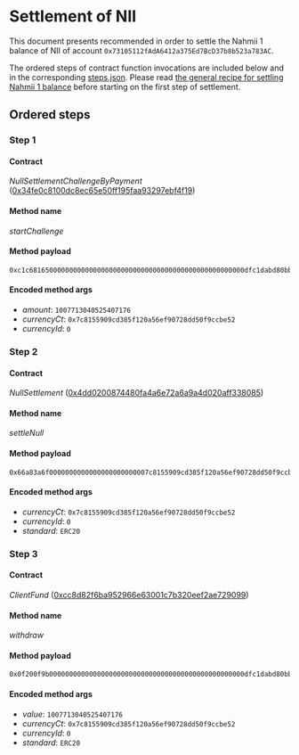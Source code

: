 # Settlement of NII
This document presents recommended in order to settle the Nahmii 1 balance of NII of account `0x73105112fAdA6412a375Ed7BcD37b8b523a783AC`.

The ordered steps of contract function invocations are included below and in the corresponding [steps.json](./steps.json). Please read [the general recipe for settling Nahmii 1 balance](../../README.md) before starting on the first step of settlement.
## Ordered steps
### Step 1
#### Contract
*NullSettlementChallengeByPayment* ([0x34fe0c8100dc8ec65e50ff195faa93297ebf4f19](https://etherscan.io/address/0x34fe0c8100dc8ec65e50ff195faa93297ebf4f19#code))
#### Method name
*startChallenge*
#### Method payload
```
0xc1c681650000000000000000000000000000000000000000000000000dfc1dabd80bb3c80000000000000000000000007c8155909cd385f120a56ef90728dd50f9ccbe520000000000000000000000000000000000000000000000000000000000000000
```
#### Encoded method args
* *amount*: `1007713040525407176`
* *currencyCt*: `0x7c8155909cd385f120a56ef90728dd50f9ccbe52`
* *currencyId*: `0`
### Step 2
#### Contract
*NullSettlement* ([0x4dd0200874480fa4a6e72a6a9a4d020aff338085](https://etherscan.io/address/0x4dd0200874480fa4a6e72a6a9a4d020aff338085#code))
#### Method name
*settleNull*
#### Method payload
```
0x66a83a6f0000000000000000000000007c8155909cd385f120a56ef90728dd50f9ccbe520000000000000000000000000000000000000000000000000000000000000000000000000000000000000000000000000000000000000000000000000000006000000000000000000000000000000000000000000000000000000000000000054552433230000000000000000000000000000000000000000000000000000000
```
#### Encoded method args
* *currencyCt*: `0x7c8155909cd385f120a56ef90728dd50f9ccbe52`
* *currencyId*: `0`
* *standard*: `ERC20`
### Step 3
#### Contract
*ClientFund* ([0xcc8d82f6ba952966e63001c7b320eef2ae729099](https://etherscan.io/address/0xcc8d82f6ba952966e63001c7b320eef2ae729099#code))
#### Method name
*withdraw*
#### Method payload
```
0x0f200f9b0000000000000000000000000000000000000000000000000dfc1dabd80bb3c80000000000000000000000007c8155909cd385f120a56ef90728dd50f9ccbe520000000000000000000000000000000000000000000000000000000000000000000000000000000000000000000000000000000000000000000000000000008000000000000000000000000000000000000000000000000000000000000000054552433230000000000000000000000000000000000000000000000000000000
```
#### Encoded method args
* *value*: `1007713040525407176`
* *currencyCt*: `0x7c8155909cd385f120a56ef90728dd50f9ccbe52`
* *currencyId*: `0`
* *standard*: `ERC20`
